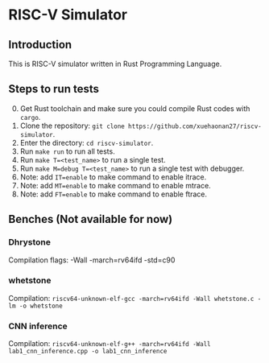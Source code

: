 # RISC-V Simulator
## Introduction
This is RISC-V simulator written in Rust Programming Language.

## Steps to run tests
0. Get Rust toolchain and make sure you could compile Rust codes with `cargo`.
1. Clone the repository: `git clone https://github.com/xuehaonan27/riscv-simulator`.
2. Enter the directory: `cd riscv-simulator`.
3. Run `make run` to run all tests.
4. Run `make T=<test_name>` to run a single test.
5. Run `make M=debug T=<test_name>` to run a single test with debugger.
6. Note: add `IT=enable` to make command to enable itrace.
7. Note: add `MT=enable` to make command to enable mtrace.
8. Note: add `FT=enable` to make command to enable ftrace.

## Benches (Not available for now)
### Dhrystone
Compilation flags: -Wall -march=rv64ifd -std=c90

### whetstone
Compilation: `riscv64-unknown-elf-gcc -march=rv64ifd -Wall whetstone.c -lm -o whetstone`

### CNN inference
Compilation: `riscv64-unknown-elf-g++ -march=rv64ifd -Wall lab1_cnn_inference.cpp -o lab1_cnn_inference`
